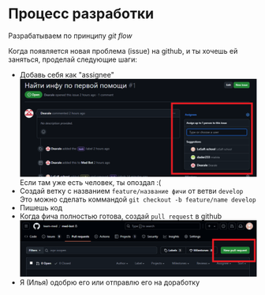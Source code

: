 # Процесс разработки

Разрабатываем по принципу _git flow_

Когда появляется новая проблема (issue) на github, и ты хочешь ей заняться, проделай следующие шаги:

-   Добавь себя как "assignee"
    ![assignee](./media/img-1.png)
    Если там уже есть человек, ты опоздал :(
-   Создай ветку с названием `feature/название фичи` от ветви `develop`
    Это можно сделать коммандой `git checkout -b feature/name develop`
-   Пишешь код
-   Когда фича полностью готова, создай `pull request` в github
    ![pr](./media/img-2.png)
-   Я (Илья) одобрю его или отправлю его на доработку
